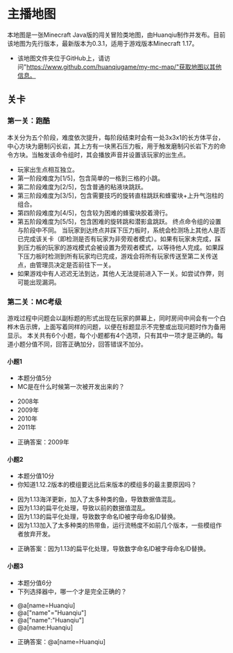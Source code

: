 # 主播地图
本地图是一张Minecraft Java版的闯关冒险类地图，由Huanqiu制作并发布。目前该地图为先行版本，最新版本为0.3.1，适用于游戏版本Minecraft 1.17。
* 该地图文件夹位于GitHub上，请访问"https://www.github.com/huanqiugame/my-mc-map/"获取地图以其他信息。
## 关卡
### 第一关：跑酷
本关分为五个阶段，难度依次提升，每阶段结束时会有一处3x3x1的长方体平台，中心方块为磨制闪长岩，其上方有一块黑石压力板，用于触发磨制闪长岩下方的命令方块。当触发该命令组时，其会播放声音并设置该玩家的出生点。
* 玩家出生点相互独立。
* 第一阶段难度为[1/5]，包含简单的一格到三格的小跳。
* 第二阶段难度为[2/5]，包含普通的粘液块跳跃。
* 第三阶段难度为[3/5]，包含需要技巧的旋转直柱跳跃和蜂蜜块+上升气泡柱的组合。
* 第四阶段难度为[4/5]，包含较为困难的蜂蜜块胶着滑行。
* 第五阶段难度为[5/5]，包含困难的旋转跳和潜影盒跳跃。
终点命令组的设置与阶段中不同。
当玩家到达终点并踩下压力板时，系统会检测场上其他人是否已完成该关卡（即检测是否有玩家为非旁观者模式）。如果有玩家未完成，踩到压力板的玩家的游戏模式会被设置为旁观者模式，以等待他人完成。如果踩下压力板时检测到所有玩家均已完成，游戏会将所有玩家传送至第二关传送点，由管理员决定是否前往下一关。
* 如果游戏中有人迟迟无法到达，其他人无法提前进入下一关。如尝试作弊，则可能出现漏洞。
### 第二关：MC考级
游戏过程中问题会以副标题的形式出现在玩家的屏幕上，同时房间中间会有一个白桦木告示牌，上面写着同样的问题，以便在标题显示不完整或出现问题时作为备用显示。
本关共有6个小题，每个小题都有4个选项，只有其中一项才是正确的。每道小题分值不同，回答正确加分，回答错误不加分。
#### 小题1
* 本题分值5分
* MC是在什么时候第一次被开发出来的？
- 2008年
- 2009年
- 2010年
- 2011年
* 正确答案：2009年
#### 小题2
* 本题分值10分
* 你知道1.12.2版本的模组要远比后来版本的模组多的最主要原因吗？
- 因为1.13海洋更新，加入了太多种类的鱼，导致数据值混乱。
- 因为1.13的扁平化处理，导致以前的数据值混乱。
- 因为1.13的扁平化处理，导致数字命名ID被字母命名ID替换。
- 因为1.13加入了太多种类的热带鱼，运行流畅度不如前几个版本，一些模组作者放弃开发。
* 正确答案：因为1.13的扁平化处理，导致数字命名ID被字母命名ID替换。
#### 小题3
* 本题分值6分
* 下列选择器中，哪一个才是完全正确的？
- @a[name=Huanqiu]
- @a["name"="Huanqiu"]
- @a["name":"Huanqiu"]
- @a[name:Huanqiu]
* 正确答案：@a[name=Huanqiu]
